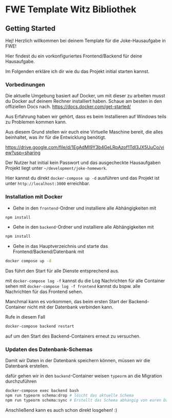 # FWE Template Witz Bibliothek

## Getting Started

Hej! Herzlich willkommen bei deinem Template für die Joke-Hausaufgabe in FWE!

Hier findest du ein vorkonfiguriertes Frontend/Backend für deine Hausaufgabe.

Im Folgenden erkläre ich dir wie du das Projekt initial starten kannst.

### Vorbedinungen

Die aktuelle Umgebung basiert auf Docker, um mit dieser zu arbeiten musst du Docker auf deinem Rechner installiert haben. Schaue am besten in den offiziellen Docs nach. https://docs.docker.com/get-started/

Aus Erfahrung haben wir gehört, dass es beim Installieren auf Windows teils zu Problemen kommen kann.

Aus diesem Grund stellen wir euch eine Virtuelle Maschine bereit, die alles beinhaltet, was ihr für die Entwicklung benötigt.

https://drive.google.com/file/d/1EgAdMI9Y3b4GeLRpAzof1Tdl3JX5UuCo/view?usp=sharing

Der Nutzer hat initial kein Passwort und das ausgecheckte Hausaufgaben Projekt liegt unter `~/development/joke-homework`.

Hier kannst du direkt `docker-compose up -d` ausführen und das Projekt ist unter `http://localhost:3000` erreichbar.

### Installation mit Docker

- Gehe in den `frontend`-Ordner und installiere alle Abhängigkeiten mit

```bash
npm install
```

- Gehe in den `backend`-Ordner und installiere alle Abhängigkeiten mit

```bash
npm install
```

- Gehe in das Hauptverzeichnis und starte das Frontend/Backend/Datenbank mit

```bash
docker compose up -d
```

Das führt den Start für alle Dienste entsprechend aus.

mit `docker-compose log -f` kannst du die Log Nachrichten für alle Container sehen mit `docker-compose log -f frontend` kannst du bspw. alle Nachrichten für das Frontend sehen.

Manchmal kann es vorkommen, das beim ersten Start der Backend-Container nicht mit der Datenbank verbinden kann.

Rufe in diesem Fall

```bash
docker-compose backend restart
```

auf um den Start des Backend-Containers erneut zu versuchen.

### Updaten des Datenbank-Schemas

Damit wir Daten in der Datenbank speichern können, müssen wir die Datenbank erstellen.

dafür gehen wir in den `backend`-Container weisen `typeorm` an die Migration durchzuführen

```bash
docker-compose exec backend bash
npm run typeorm schema:drop # löscht das aktuelle Schema
npm run typeorm schema:sync # Erstellt das Schema abhängig von euren Daten in `backend/src/entity`
```

Anschließend kann es auch schon direkt losgehen! :)
